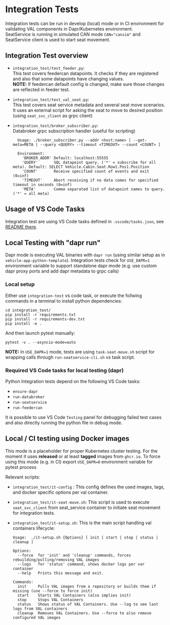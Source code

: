 # Integration Tests

Integration tests can be run in develop (local) mode or in CI environment for validating VAL components in Dapr/Kubernetes environment.\
SeatService is running in simulated CAN mode `CAN="cansim"` and SeatService client is used to start seat movement.

## Integration Test overview

- `integration_test/test_feeder.py`:\
    This test covers feedercan datapoints. It checks if they are registered and also that some datapoints have changing values.\
    **NOTE:** If feedercan default config is changed, make sure those changes are reflected in feeder test.

- `integration_test/test_val_seat.py`:\
    This test covers seat service metadata and several seat move scenarios.\
    It uses an external script for asking the seat to move to desired position (using `seat_svc_client` as grpc client)

- `integration_test/broker_subscriber.py`:\
Databroker grpc subscription handler (useful for scripting)

  ```text
    Usage: ./broker_subscriber.py --addr <host:name> [ --get-meta=META | --query <QUERY> --timeout <TIMEOUT> --count <COUNT> ]

    Environment:
      'BROKER_ADDR' Default: localhost:55555
      'QUERY'       SQL datapoint query. ('*' = subscribe for all meta). Default: SELECT Vehicle.Cabin.Seat.Row1.Pos1.Position
      'COUNT'       Receive specified count of events and exit (0=inf)
      'TIMEOUT'     Abort receiving if no data comes for specified timeout in seconds (0=inf)
      'META'        Comma separated list of datapoint names to query. ('*' = all meta)
  ```

## Usage of VS Code Tasks

Integration test are using VS Code tasks defined in `.vscode/tasks.json`, see [README there](../.vscode/README.md).

## Local Testing with "dapr run"

Dapr mode is executing VAL binaries with `dapr run` (using similar setup as in `vehicle-app-python-template`).
Integration tests check for `USE_DAPR=1` environment variable to support standalone dapr mode (e.g. use custom dapr proxy ports and add dapr metadata to grpc calls)

### Local setup

Either use `integration-test` vs code task, or execute the follwing commands in a terminal to install python dependencies:

```shell
cd integration_test/
pip install -r requirements.txt
pip install -r requirements-dev.txt
pip install -e .
```

And then launch pytest manually:

```shell
pytest -v . --asyncio-mode=auto
```

**NOTE:** In `USE_DAPR=1` mode, tests are using `task-seat-move.sh` script for wrapping calls through `run-seatservice-cli.sh` vs task script.

### Required VS Code tasks for local testing (dapr)

Python Integration tests depend on the following VS Code tasks:

- `ensure-dapr`
- `run-databroker`
- `run-seatservice`
- `run-feedercan`

It is possible to use VS Code `Testing` panel for debugging failed test cases and also directly running the python file in debug mode.

## Local / CI testing using Docker images

This mode is a placeholder for proper Kubernetes cluster testing.
For the moment it uses **released** or at least **tagged** images from `ghcr.io`.
To force using this mode (e.g. in CI) export `USE_DAPR=0` environment variable for pytest process

Relevant scripts:

- `integration_test/it-config` : This config defines the used images, tags, and docker specific options per val container.
- `integration_test/it-seat-move.sh`: This script is used to execute `seat_svc_client` from seat_service container to initiate seat movement for integration tests.
- `integration_test/it-setup.sh`: This is the main script handling val containers lifecycle:

    ```text
    Usage:  ./it-setup.sh {Options} [ init | start | stop | status | cleanup ]

    Options:
      --force  for 'init' and 'cleanup' commands, forces rebuilding/pulling/removing VAL images
      --logs   for 'status' command, shows docker logs per var container
      --help   Prints this message and exit.

    Commands:
      init     Pulls VAL images from a repository or builds them if missing (use --force to force init)
      start    Starts VAL Containers (also implies init)
      stop     Stops VAL Containers
      status   Shows status of VAL Containers. Use --log to see last logs from VAL containers
      cleanup  Removes VAL Containers. Use --force to also remove configured VAL images
    ```
